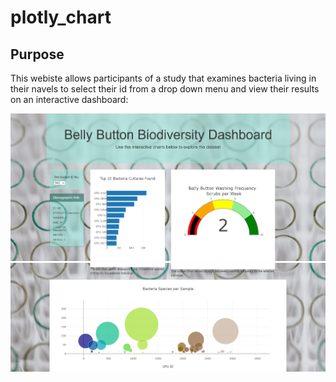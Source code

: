 # plotly_chart

## Purpose

This webiste allows participants of a study that examines bacteria living in their navels to select their id from a drop down menu and view their results on an interactive dashboard:



![webimage](webimage.png)
![webimage2](webimage2.png)
